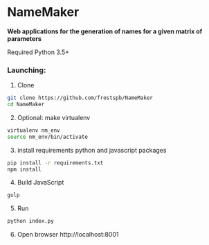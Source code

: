 # NameMaker

**Web applications for the generation of names for a given matrix of parameters**

Required Python 3.5+

### Launching:

1. Clone
```bash
git clone https://github.com/frostspb/NameMaker
cd NameMaker
```

2. Optional: make virtualenv

```bash
virtualenv nm_env
source nm_env/bin/activate
```

3. install requirements python and javascript packages

```bash
pip install -r requirements.txt
npm install

```

4. Build JavaScript

```bash
gulp
```

5. Run

```bash
python index.py
```
6. Open browser http://localhost:8001



